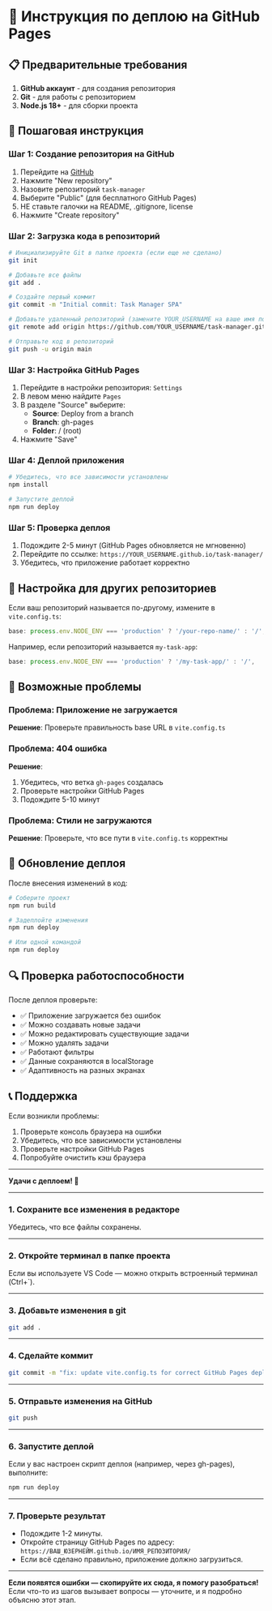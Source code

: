 # 🚀 Инструкция по деплою на GitHub Pages

## 📋 Предварительные требования

1. **GitHub аккаунт** - для создания репозитория
2. **Git** - для работы с репозиторием
3. **Node.js 18+** - для сборки проекта

## 🔧 Пошаговая инструкция

### Шаг 1: Создание репозитория на GitHub

1. Перейдите на [GitHub](https://github.com)
2. Нажмите "New repository"
3. Назовите репозиторий `task-manager`
4. Выберите "Public" (для бесплатного GitHub Pages)
5. НЕ ставьте галочки на README, .gitignore, license
6. Нажмите "Create repository"

### Шаг 2: Загрузка кода в репозиторий

```bash
# Инициализируйте Git в папке проекта (если еще не сделано)
git init

# Добавьте все файлы
git add .

# Создайте первый коммит
git commit -m "Initial commit: Task Manager SPA"

# Добавьте удаленный репозиторий (замените YOUR_USERNAME на ваше имя пользователя)
git remote add origin https://github.com/YOUR_USERNAME/task-manager.git

# Отправьте код в репозиторий
git push -u origin main
```

### Шаг 3: Настройка GitHub Pages

1. Перейдите в настройки репозитория: `Settings`
2. В левом меню найдите `Pages`
3. В разделе "Source" выберите:
   - **Source**: Deploy from a branch
   - **Branch**: gh-pages
   - **Folder**: / (root)
4. Нажмите "Save"

### Шаг 4: Деплой приложения

```bash
# Убедитесь, что все зависимости установлены
npm install

# Запустите деплой
npm run deploy
```

### Шаг 5: Проверка деплоя

1. Подождите 2-5 минут (GitHub Pages обновляется не мгновенно)
2. Перейдите по ссылке: `https://YOUR_USERNAME.github.io/task-manager/`
3. Убедитесь, что приложение работает корректно

## 🔧 Настройка для других репозиториев

Если ваш репозиторий называется по-другому, измените в `vite.config.ts`:

```typescript
base: process.env.NODE_ENV === 'production' ? '/your-repo-name/' : '/',
```

Например, если репозиторий называется `my-task-app`:
```typescript
base: process.env.NODE_ENV === 'production' ? '/my-task-app/' : '/',
```

## 🚨 Возможные проблемы

### Проблема: Приложение не загружается
**Решение**: Проверьте правильность base URL в `vite.config.ts`

### Проблема: 404 ошибка
**Решение**: 
1. Убедитесь, что ветка `gh-pages` создалась
2. Проверьте настройки GitHub Pages
3. Подождите 5-10 минут

### Проблема: Стили не загружаются
**Решение**: Проверьте, что все пути в `vite.config.ts` корректны

## 📝 Обновление деплоя

После внесения изменений в код:

```bash
# Соберите проект
npm run build

# Задеплойте изменения
npm run deploy

# Или одной командой
npm run deploy
```

## 🔍 Проверка работоспособности

После деплоя проверьте:

- ✅ Приложение загружается без ошибок
- ✅ Можно создавать новые задачи
- ✅ Можно редактировать существующие задачи
- ✅ Можно удалять задачи
- ✅ Работают фильтры
- ✅ Данные сохраняются в localStorage
- ✅ Адаптивность на разных экранах

## 📞 Поддержка

Если возникли проблемы:

1. Проверьте консоль браузера на ошибки
2. Убедитесь, что все зависимости установлены
3. Проверьте настройки GitHub Pages
4. Попробуйте очистить кэш браузера

---

**Удачи с деплоем! 🚀** 

---

### 1. Сохраните все изменения в редакторе

Убедитесь, что все файлы сохранены.

---

### 2. Откройте терминал в папке проекта

Если вы используете VS Code — можно открыть встроенный терминал (Ctrl+`).

---

### 3. Добавьте изменения в git

```bash
git add .
```

---

### 4. Сделайте коммит

```bash
git commit -m "fix: update vite.config.ts for correct GitHub Pages deploy"
```

---

### 5. Отправьте изменения на GitHub

```bash
git push
```

---

### 6. Запустите деплой

Если у вас настроен скрипт деплоя (например, через gh-pages), выполните:

```bash
npm run deploy
```

---

### 7. Проверьте результат

- Подождите 1-2 минуты.
- Откройте страницу GitHub Pages по адресу:  
  `https://ВАШ_ЮЗЕРНЕЙМ.github.io/ИМЯ_РЕПОЗИТОРИЯ/`
- Если всё сделано правильно, приложение должно загрузиться.

---

**Если появятся ошибки — скопируйте их сюда, я помогу разобраться!**  
Если что-то из шагов вызывает вопросы — уточните, и я подробно объясню этот этап. 
